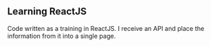 ## Learning ReactJS
Code written as a training in ReactJS. I receive an API and place the information from it into a single page.